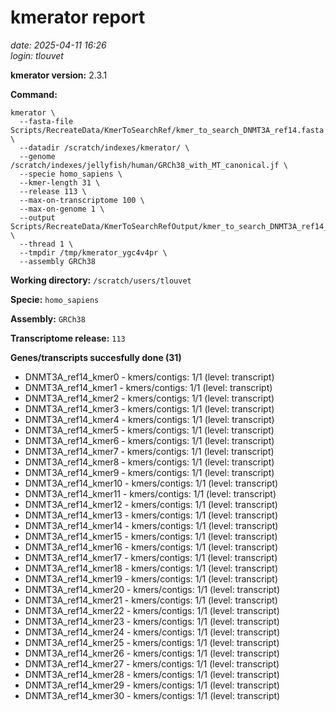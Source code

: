 # kmerator report
*date: 2025-04-11 16:26*  
*login: tlouvet*

**kmerator version:** 2.3.1

**Command:**

```
kmerator \
  --fasta-file Scripts/RecreateData/KmerToSearchRef/kmer_to_search_DNMT3A_ref14.fasta \
  --datadir /scratch/indexes/kmerator/ \
  --genome /scratch/indexes/jellyfish/human/GRCh38_with_MT_canonical.jf \
  --specie homo_sapiens \
  --kmer-length 31 \
  --release 113 \
  --max-on-transcriptome 100 \
  --max-on-genome 1 \
  --output Scripts/RecreateData/KmerToSearchRefOutput/kmer_to_search_DNMT3A_ref14_output \
  --thread 1 \
  --tmpdir /tmp/kmerator_ygc4v4pr \
  --assembly GRCh38
```

**Working directory:** `/scratch/users/tlouvet`

**Specie:** `homo_sapiens`

**Assembly:** `GRCh38`

**Transcriptome release:** `113`

**Genes/transcripts succesfully done (31)**

- DNMT3A_ref14_kmer0 - kmers/contigs: 1/1 (level: transcript)
- DNMT3A_ref14_kmer1 - kmers/contigs: 1/1 (level: transcript)
- DNMT3A_ref14_kmer2 - kmers/contigs: 1/1 (level: transcript)
- DNMT3A_ref14_kmer3 - kmers/contigs: 1/1 (level: transcript)
- DNMT3A_ref14_kmer4 - kmers/contigs: 1/1 (level: transcript)
- DNMT3A_ref14_kmer5 - kmers/contigs: 1/1 (level: transcript)
- DNMT3A_ref14_kmer6 - kmers/contigs: 1/1 (level: transcript)
- DNMT3A_ref14_kmer7 - kmers/contigs: 1/1 (level: transcript)
- DNMT3A_ref14_kmer8 - kmers/contigs: 1/1 (level: transcript)
- DNMT3A_ref14_kmer9 - kmers/contigs: 1/1 (level: transcript)
- DNMT3A_ref14_kmer10 - kmers/contigs: 1/1 (level: transcript)
- DNMT3A_ref14_kmer11 - kmers/contigs: 1/1 (level: transcript)
- DNMT3A_ref14_kmer12 - kmers/contigs: 1/1 (level: transcript)
- DNMT3A_ref14_kmer13 - kmers/contigs: 1/1 (level: transcript)
- DNMT3A_ref14_kmer14 - kmers/contigs: 1/1 (level: transcript)
- DNMT3A_ref14_kmer15 - kmers/contigs: 1/1 (level: transcript)
- DNMT3A_ref14_kmer16 - kmers/contigs: 1/1 (level: transcript)
- DNMT3A_ref14_kmer17 - kmers/contigs: 1/1 (level: transcript)
- DNMT3A_ref14_kmer18 - kmers/contigs: 1/1 (level: transcript)
- DNMT3A_ref14_kmer19 - kmers/contigs: 1/1 (level: transcript)
- DNMT3A_ref14_kmer20 - kmers/contigs: 1/1 (level: transcript)
- DNMT3A_ref14_kmer21 - kmers/contigs: 1/1 (level: transcript)
- DNMT3A_ref14_kmer22 - kmers/contigs: 1/1 (level: transcript)
- DNMT3A_ref14_kmer23 - kmers/contigs: 1/1 (level: transcript)
- DNMT3A_ref14_kmer24 - kmers/contigs: 1/1 (level: transcript)
- DNMT3A_ref14_kmer25 - kmers/contigs: 1/1 (level: transcript)
- DNMT3A_ref14_kmer26 - kmers/contigs: 1/1 (level: transcript)
- DNMT3A_ref14_kmer27 - kmers/contigs: 1/1 (level: transcript)
- DNMT3A_ref14_kmer28 - kmers/contigs: 1/1 (level: transcript)
- DNMT3A_ref14_kmer29 - kmers/contigs: 1/1 (level: transcript)
- DNMT3A_ref14_kmer30 - kmers/contigs: 1/1 (level: transcript)
